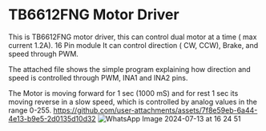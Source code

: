 # TB6612FNG Motor Driver
This is TB6612FNG motor driver, this can control dual motor at a time ( max current 1.2A).
16 Pin module
It can control direction ( CW, CCW), Brake, and speed through PWM.

The attached file shows the simple program explaining how direction and speed is controlled through PWM, INA1 and INA2 pins.

The Motor is moving forward for 1 sec (1000 mS) and for rest 1 sec its moving reverse in a slow speed, which is controlled by analog values in the range 0-255.
https://github.com/user-attachments/assets/7f8e59eb-6a44-4e13-b9e5-2d0135d10d32
![WhatsApp Image 2024-07-13 at 16 24 51](https://github.com/user-attachments/assets/3c873d87-78b4-4bc2-a6ab-a5a7e5bcbea0)

